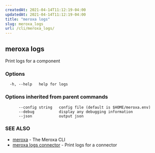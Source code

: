 ```yaml
---
createdAt: 2021-04-14T11:12:19-04:00
updatedAt: 2021-04-14T11:12:19-04:00
title: "meroxa logs"
slug: meroxa_logs
url: /cli/meroxa_logs/
---
```

## meroxa logs

Print logs for a component

### Options

```
  -h, --help   help for logs
```

### Options inherited from parent commands

```
      --config string   config file (default is $HOME/meroxa.env)
      --debug           display any debugging information
      --json            output json
```

### SEE ALSO

* [meroxa](meroxa)	 - The Meroxa CLI
* [meroxa logs connector](meroxa_logs_connector)	 - Print logs for a connector

